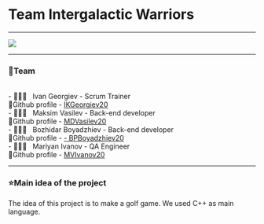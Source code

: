 # <h1>Team Intergalactic Warriors</h1>
<hr>
<img src = "https://user-images.githubusercontent.com/85335663/144723982-d20515c6-cb65-4ede-a673-7e8a28918a82.png">
<hr>
<h3>👥Team</h3>
<br>
- 👨🏻‍💻 &nbsp; Ivan Georgiev - Scrum Trainer
<br>
🔹Github profile - <a href = "https://github.com/IKGeorgiev20?tab=repositories">IKGeorgiev20</a>
<br>
- 👨🏻‍💻 &nbsp; Maksim Vasilev  - Back-end developer
<br>
🔹Github profile - <a href = "https://github.com/MDVasilev20@codingburgas.bg?tab=repositories">MDVasilev20</a>
<br>
- 👨🏻‍💻 &nbsp; Bozhidar Boyadzhiev - Back-end developer
<br>
🔹Github profile - <a href = "https://github.com/BPBoyadzhiev20@codingburgas.bg?tab=repositories">-	BPBoyadzhiev20</a>
<br>
- 👨🏻‍💻 &nbsp; Mariyan Ivanov - QA Engineer
<br>
🔹Github profile - <a href = "https://github.com/MVIvanov20@codingburgas.bg?tab=repositories">MVIvanov20</a>
<hr>
<h3>⭐Main idea of the project</h3>
The idea of this project is to make a golf game. We used C++ as main language. 

